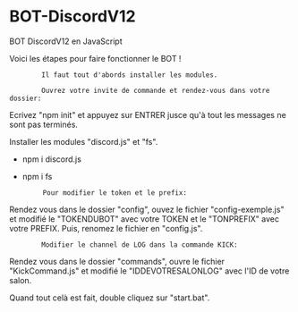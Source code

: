 # BOT-DiscordV12
BOT DiscordV12 en JavaScript

Voici les étapes pour faire fonctionner le BOT !

            Il faut tout d'abords installer les modules.

            Ouvrez votre invite de commande et rendez-vous dans votre dossier:

Ecrivez "npm init" et appuyez sur ENTRER jusce qu'à tout les messages ne sont pas terminés.

Installer les modules "discord.js" et "fs".
 - npm i discord.js
 - npm i fs

            Pour modifier le token et le prefix:

Rendez vous dans le dossier "config", ouvez le fichier "config-exemple.js" et modifié le "TOKENDUBOT" avec votre TOKEN et le "TONPREFIX" avec votre PREFIX.
Puis, renomez le fichier en "config.js".

            Modifier le channel de LOG dans la commande KICK:

Rendez vous dans le dossier "commands", ouvre le fichier "KickCommand.js" et modifié le "IDDEVOTRESALONLOG" avec l'ID de votre salon.

Quand tout celà est fait, double cliquez sur "start.bat".